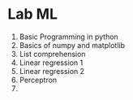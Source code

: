 # Lab ML
1. Basic Programming in python
2. Basics of numpy and matplotlib
3. List comprehension
4. Linear regression 1
5. Linear regression 2
6. Perceptron
7. 
